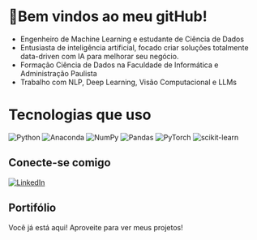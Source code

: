 # 💫Bem vindos ao meu gitHub!

- Engenheiro de Machine Learning e estudante de Ciência de Dados
- Entusiasta de inteligência artificial, focado criar soluções totalmente data-driven com IA para melhorar seu negócio.
- Formação Ciência de Dados na Faculdade de Informática e Administração Paulista
- Trabalho com NLP, Deep Learning, Visão Computacional e LLMs



# Tecnologias que uso
![Python](https://img.shields.io/badge/python-3670A0?style=flat&logo=python&logoColor=ffdd54) ![Anaconda](https://img.shields.io/badge/Anaconda-%2344A833.svg?style=flat&logo=anaconda&logoColor=white) ![NumPy](https://img.shields.io/badge/numpy-%23013243.svg?style=flat&logo=numpy&logoColor=white) ![Pandas](https://img.shields.io/badge/pandas-%23150458.svg?style=flat&logo=pandas&logoColor=white) ![PyTorch](https://img.shields.io/badge/PyTorch-%23EE4C2C.svg?style=flat&logo=PyTorch&logoColor=white) ![scikit-learn](https://img.shields.io/badge/scikit--learn-%23F7931E.svg?style=flat&logo=scikit-learn&logoColor=white)

## Conecte-se comigo
[![LinkedIn](https://img.shields.io/badge/LinkedIn-%230077B5.svg?logo=linkedin&logoColor=white)](https://linkedin.com/in/https://www.linkedin.com/in/lucas-moraes-4b3a30284/) 

## Portifólio

Você já está aqui! Aproveite para ver meus projetos!
